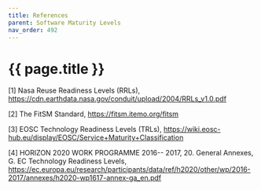 ```yaml
---
title: References
parent: Software Maturity Levels
nav_order: 492
---
```


# {{ page.title }}

[1] Nasa Reuse Readiness Levels (RRLs), <https://cdn.earthdata.nasa.gov/conduit/upload/2004/RRLs_v1.0.pdf>

[2] The FitSM Standard, <https://fitsm.itemo.org/fitsm>

[3] EOSC Technology Readiness Levels (TRLs), <https://wiki.eosc-hub.eu/display/EOSC/Service+Maturity+Classification>

[4] HORIZON 2020 WORK PROGRAMME 2016-- 2017, 20. General Annexes, G. EC Technology Readiness Levels,
  <https://ec.europa.eu/research/participants/data/ref/h2020/other/wp/2016-2017/annexes/h2020-wp1617-annex-ga_en.pdf>
